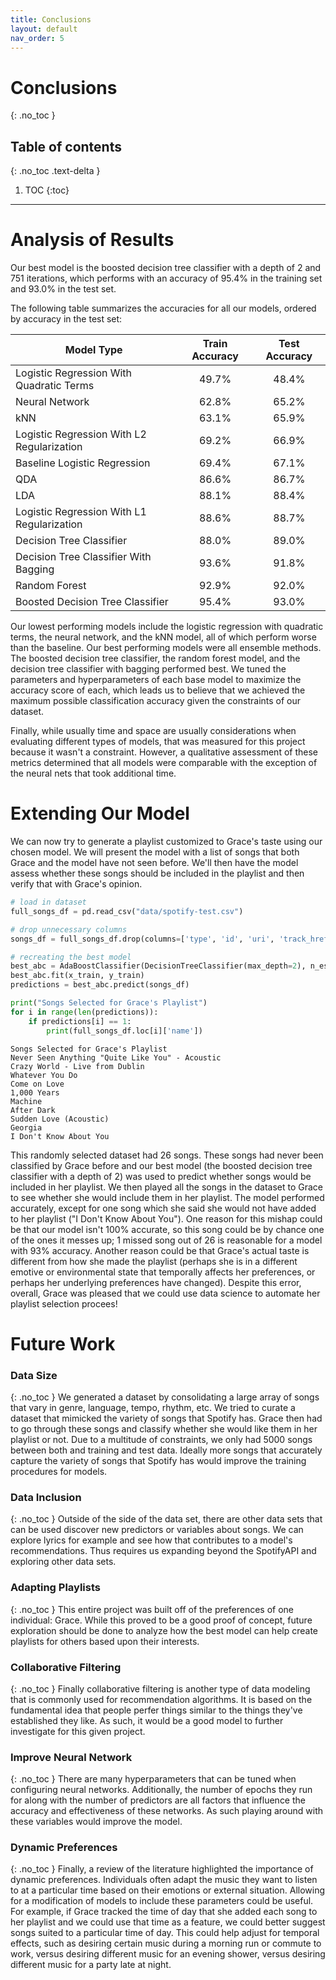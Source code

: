```yaml
---
title: Conclusions
layout: default
nav_order: 5
---
```


# Conclusions
{: .no_toc }

## Table of contents
{: .no_toc .text-delta }

1. TOC
{:toc}

---

# Analysis of Results
Our best model is the boosted decision tree classifier with a depth of 2 and 751 iterations, 
which performs with an accuracy of 95.4% in the training set and 93.0% in the test set.

The following table summarizes the accuracies for all our models, ordered by accuracy in the test set:

|                 Model Type                 | Train Accuracy      | Test Accuracy      |
|--------------------------------------------|:-------------------:|:------------------:|
|  Logistic Regression With Quadratic Terms  |       49.7%         |       48.4%        |
|                 Neural Network             |       62.8%         |       65.2%        |
|                     kNN                    |       63.1%         |       65.9%        |
| Logistic Regression With L2 Regularization |       69.2%         |       66.9%        |
|        Baseline Logistic Regression        |       69.4%         |       67.1%        |
|                     QDA                    |       86.6%         |       86.7%        |
|                     LDA                    |       88.1%         |       88.4%        |
| Logistic Regression With L1 Regularization |       88.6%         |       88.7%        |
|          Decision Tree Classifier          |       88.0%         |       89.0%        |
|    Decision Tree Classifier With Bagging   |       93.6%         |       91.8%        |
|               Random Forest                |       92.9%         |       92.0%        |
|       Boosted Decision Tree Classifier     |       95.4%         |       93.0%        |

Our lowest performing models include the logistic regression with quadratic terms, the neural network, and the kNN model, all of which perform worse than the baseline.
Our best performing models were all ensemble methods. 
The boosted decision tree classifier, the random forest model, and the decision tree classifier with bagging performed best.
We tuned the parameters and hyperparameters of each base model to maximize the accuracy score of each, 
which leads us to believe that we achieved the maximum possible classification accuracy given the constraints of our dataset.

Finally, while usually time and space are usually considerations when evaluating different types of models, 
that was measured for this project because it wasn't a constraint. 
However, a qualitative assessment of these metrics determined that all models were comparable with the exception of the neural nets that took additional time.

# Extending Our Model
We can now try to generate a playlist customized to Grace's taste using our chosen model. 
We will present the model with a list of songs that both Grace and the model have not seen before. 
We'll then have the model assess whether these songs should be included in the playlist and then verify that with Grace's opinion.


```python
# load in dataset
full_songs_df = pd.read_csv("data/spotify-test.csv")

# drop unnecessary columns
songs_df = full_songs_df.drop(columns=['type', 'id', 'uri', 'track_href', 'analysis_url', 'name', 'artist', 'Unnamed: 0'])
```


```python
# recreating the best model
best_abc = AdaBoostClassifier(DecisionTreeClassifier(max_depth=2), n_estimators=800, learning_rate = 0.05)
best_abc.fit(x_train, y_train)
predictions = best_abc.predict(songs_df)
```


```python
print("Songs Selected for Grace's Playlist")
for i in range(len(predictions)):
    if predictions[i] == 1:
        print(full_songs_df.loc[i]['name'])
```

    Songs Selected for Grace's Playlist
    Never Seen Anything "Quite Like You" - Acoustic
    Crazy World - Live from Dublin
    Whatever You Do
    Come on Love
    1,000 Years
    Machine
    After Dark
    Sudden Love (Acoustic)
    Georgia
    I Don't Know About You


This randomly selected dataset had 26 songs. 
These songs had never been classified by Grace before and our best model (the boosted decision tree classifier with a depth of 2) was used to predict whether songs would be included in her playlist. We then played all the songs in the dataset to Grace to see whether she would include them in her playlist. 
The model performed accurately, except for one song which she said she would not have added to her playlist ("I Don't Know About You"). 
One reason for this mishap could be that our model isn't 100% accurate, so this song could be by chance one of the ones it messes up; 1 missed song out of 26 is reasonable for a model with 93% accuracy. 
Another reason could be that Grace's actual taste is different from how she made the playlist (perhaps she is in a different emotive or environmental state that temporally affects her preferences, or perhaps her underlying preferences have changed). 
Despite this error, overall, Grace was pleased that we could use data science to automate her playlist selection procees!


# Future Work
### Data Size
{: .no_toc }
We generated a dataset by consolidating a large array of songs that vary in genre, language, tempo, rhythm, etc. We tried to curate a dataset that mimicked the variety of songs that Spotify has. Grace then had to go through these songs and classify whether she would like them in her playlist or not. Due to a multitude of constraints, we only had 5000 songs between both and training and test data. Ideally more songs that accurately capture the variety of songs that Spotify has would improve the training procedures for models.

### Data Inclusion
{: .no_toc }
Outside of the side of the data set, there are other data sets that can be used discover new predictors or variables about songs. We can explore lyrics for example and see how that contributes to a model's recommendations. Thus requires us expanding beyond the SpotifyAPI and exploring other data sets.

### Adapting Playlists 
{: .no_toc }
This entire project was built off of the preferences of one individual: Grace. While this proved to be a good proof of concept, future exploration should be done to analyze how the best model can help create playlists for others based upon their interests. 

### Collaborative Filtering
{: .no_toc }
Finally collaborative filtering is another type of data modeling that is commonly used for recommendation algorithms. It is based on the fundamental idea that people perfer things similar to the things they've established they like. As such, it would be a good model to further investigate for this given project. 

### Improve Neural Network
{: .no_toc }
There are many hyperparameters that can be tuned when configuring neural networks. Additionally, the number of epochs they run for along with the number of predictors are all factors that influence the accuracy and effectiveness of these networks. As such playing around with these variables would improve the model.

### Dynamic Preferences
{: .no_toc }
Finally, a review of the literature highlighted the importance of dynamic preferences.
Individuals often adapt the music they want to listen to at a particular time based on their emotions or external situation.
Allowing for a modification of models to include these parameters could be useful.
For example, if Grace tracked the time of day that she added each song to her playlist and we could use that time as a feature, we could better suggest songs suited to a particular time of day.
This could help adjust for temporal effects, such as desiring certain music during a morning run or commute to work, versus desiring different music for an evening shower, versus desiring different music for a party late at night.


